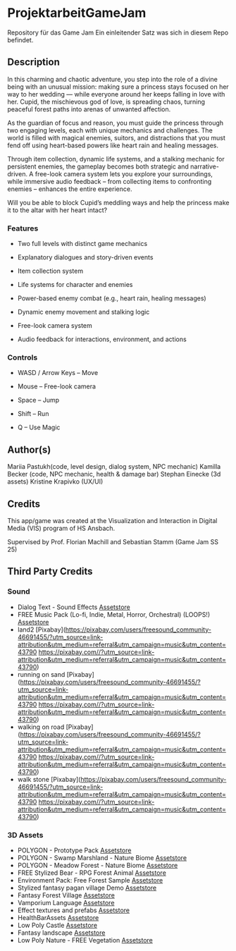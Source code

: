 # ProjektarbeitGameJam
Repository für das Game Jam
Ein einleitender Satz was sich in diesem Repo befindet.

## Description
In this charming and chaotic adventure, you step into the role of a divine being with an unusual mission: making sure a princess stays focused on her way to her wedding — while everyone around her keeps falling in love with her. Cupid, the mischievous god of love, is spreading chaos, turning peaceful forest paths into arenas of unwanted affection.

As the guardian of focus and reason, you must guide the princess through two engaging levels, each with unique mechanics and challenges. The world is filled with magical enemies, suitors, and distractions that you must fend off using heart-based powers like heart rain and healing messages.

Through item collection, dynamic life systems, and a stalking mechanic for persistent enemies, the gameplay becomes both strategic and narrative-driven. A free-look camera system lets you explore your surroundings, while immersive audio feedback – from collecting items to confronting enemies – enhances the entire experience.

Will you be able to block Cupid’s meddling ways and help the princess make it to the altar with her heart intact?

### Features
* Two full levels with distinct game mechanics

* Explanatory dialogues and story-driven events

* Item collection system

* Life systems for character and enemies

* Power-based enemy combat (e.g., heart rain, healing messages)

* Dynamic enemy movement and stalking logic

* Free-look camera system

* Audio feedback for interactions, environment, and actions

### Controls
* WASD / Arrow Keys – Move

* Mouse – Free-look camera

* Space – Jump

* Shift – Run

* Q – Use Magic

## Author(s)
Mariia Pastukh(code, level design, dialog system, NPC mechanic)
Kamilla Becker (code, NPC mechanic, health & damage bar)
Stephan Einecke (3d assets)
Kristine Krapivko (UX/UI)


## Credits
This app/game was created at the Visualization and Interaction in Digital Media (VIS) program of HS Ansbach. 

Supervised by Prof. Florian Machill and Sebastian Stamm (Game Jam SS 25)

## Third Party Credits

### Sound
* ​Dialog Text - Sound Effects [Assetstore](https://assetstore.unity.com/packages/audio/sound-fx/dialog-text-sound-effects-222079)
* FREE Music Pack (Lo-fi, Indie, Metal, Horror, Orchestral) (LOOPS!) [Assetstore](https://assetstore.unity.com/packages/audio/music/orchestral/free-music-pack-lo-fi-indie-metal-horror-orchestral-loops-281109)
* land2 [Pixabay](https://pixabay.com/users/freesound_community-46691455/?utm_source=link-attribution&utm_medium=referral&utm_campaign=music&utm_content=43790 https://pixabay.com//?utm_source=link-attribution&utm_medium=referral&utm_campaign=music&utm_content=43790)
* running on sand [Pixabay](https://pixabay.com/users/freesound_community-46691455/?utm_source=link-attribution&utm_medium=referral&utm_campaign=music&utm_content=43790 https://pixabay.com//?utm_source=link-attribution&utm_medium=referral&utm_campaign=music&utm_content=43790)
* walking on road [Pixabay](https://pixabay.com/users/freesound_community-46691455/?utm_source=link-attribution&utm_medium=referral&utm_campaign=music&utm_content=43790 https://pixabay.com//?utm_source=link-attribution&utm_medium=referral&utm_campaign=music&utm_content=43790)
* walk stone [Pixabay](https://pixabay.com/users/freesound_community-46691455/?utm_source=link-attribution&utm_medium=referral&utm_campaign=music&utm_content=43790 https://pixabay.com//?utm_source=link-attribution&utm_medium=referral&utm_campaign=music&utm_content=43790)


### 3D Assets
* POLYGON - Prototype Pack [Assetstore](https://syntystore.com/products/polygon-prototype-pack?_pos=1&_sid=8e1e5cda2&_ss=r)
* POLYGON - Swamp Marshland - Nature Biome [Assetstore](https://syntystore.com/products/polygon-swamp-marshland-nature-biome)
* POLYGON - Meadow Forest - Nature Biome [Assetstore](https://syntystore.com/products/polygon-meadow-forest-nature-biome)
* FREE Stylized Bear - RPG Forest Animal [Assetstore](https://assetstore.unity.com/packages/3d/characters/animals/free-stylized-bear-rpg-forest-animal-228910)
* Environment Pack: Free Forest Sample [Assetstore](https://assetstore.unity.com/packages/3d/vegetation/environment-pack-free-forest-sample-168396)
* Stylized fantasy pagan village Demo [Assetstore](https://assetstore.unity.com/packages/3d/environments/fantasy/stylized-fantasy-pagan-village-demo-302012)
* Fantasy Forest Village [Assetstore](https://assetstore.unity.com/packages/3d/environments/fantasy/fantasy-forest-village-123484)
* Vamporium Language [Assetstore](https://assetstore.unity.com/packages/tools/gui/vamporium-language-175450)
* Effect textures and prefabs [Assetstore](https://assetstore.unity.com/packages/vfx/particles/effect-textures-and-prefabs-109031)
* HealthBarAssets [Assetstore](https://www.mediafire.com/file/cl63d6ydeyp8ii5/HealthBarAssets.zip/file)
* Low Poly Castle [Assetstore](https://sketchfab.com/3d-models/low-poly-castle-3ae5b53e7d3647c3ba456e2e9ed22113)
* Fantasy landscape [Assetstore](https://assetstore.unity.com/packages/3d/environments/fantasy-landscape-103573)
* Low Poly Nature - FREE Vegetation [Assetstore](https://assetstore.unity.com/packages/3d/vegetation/low-poly-nature-free-vegetation-134006)